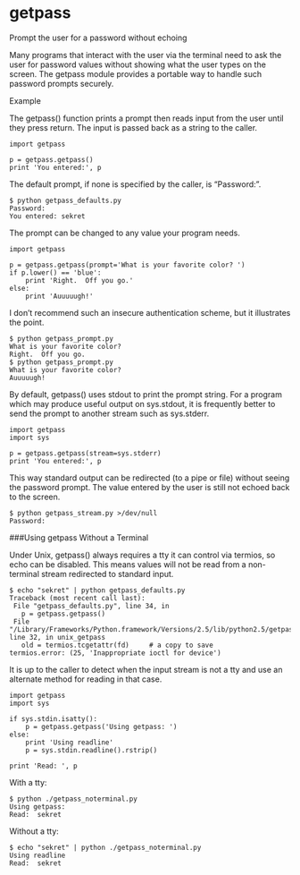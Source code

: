 # getpass

Prompt the user for a password without echoing

Many programs that interact with the user via the terminal need to ask the user for password values without showing what the user types on the screen. The getpass module provides a portable way to handle such password prompts securely.

Example

The getpass() function prints a prompt then reads input from the user until they press return. The input is passed back as a string to the caller.
```
import getpass

p = getpass.getpass()
print 'You entered:', p
```

The default prompt, if none is specified by the caller, is “Password:”.
```
$ python getpass_defaults.py
Password:
You entered: sekret
```

The prompt can be changed to any value your program needs.
```
import getpass

p = getpass.getpass(prompt='What is your favorite color? ')
if p.lower() == 'blue':
    print 'Right.  Off you go.'
else:
    print 'Auuuuugh!'
```

I don’t recommend such an insecure authentication scheme, but it illustrates the point.
```
$ python getpass_prompt.py
What is your favorite color?
Right.  Off you go.
$ python getpass_prompt.py
What is your favorite color?
Auuuuugh!
```

By default, getpass() uses stdout to print the prompt string. For a program which may produce useful output on sys.stdout, it is frequently better to send the prompt to another stream such as sys.stderr.
```
import getpass
import sys

p = getpass.getpass(stream=sys.stderr)
print 'You entered:', p
```

This way standard output can be redirected (to a pipe or file) without seeing the password prompt. The value entered by the user is still not echoed back to the screen.
```
$ python getpass_stream.py >/dev/null
Password:
```

###Using getpass Without a Terminal

Under Unix, getpass() always requires a tty it can control via termios, so echo can be disabled. This means values will not be read from a non-terminal stream redirected to standard input.
```
$ echo "sekret" | python getpass_defaults.py
Traceback (most recent call last):
 File "getpass_defaults.py", line 34, in
   p = getpass.getpass()
 File "/Library/Frameworks/Python.framework/Versions/2.5/lib/python2.5/getpass.py", line 32, in unix_getpass
   old = termios.tcgetattr(fd)     # a copy to save
termios.error: (25, 'Inappropriate ioctl for device')
```

It is up to the caller to detect when the input stream is not a tty and use an alternate method for reading in that case.
```
import getpass
import sys

if sys.stdin.isatty():
    p = getpass.getpass('Using getpass: ')
else:
    print 'Using readline'
    p = sys.stdin.readline().rstrip()

print 'Read: ', p
```

With a tty:
```
$ python ./getpass_noterminal.py
Using getpass:
Read:  sekret
```

Without a tty:
```
$ echo "sekret" | python ./getpass_noterminal.py
Using readline
Read:  sekret
```